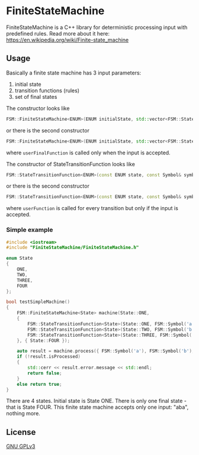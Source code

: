 # FiniteStateMachine

FiniteStateMachine is a C++ library for deterministic processing input with predefined rules. Read more about it here: https://en.wikipedia.org/wiki/Finite-state_machine

## Usage

Basically a finite state machine has 3 input parameters:
1. initial state
2. transition functions (rules)
3. set of final states

The constructor looks like
```C++
FSM::FiniteStateMachine<ENUM>(ENUM initialState, std::vector<FSM::StateTransitionFunction<ENUM>> stateTransitionFunctions, std::set<ENUM> finalStates);
```
or there is the second constructor
```C++
FSM::FiniteStateMachine<ENUM>(ENUM initialState, std::vector<FSM::StateTransitionFunction<ENUM>> stateTransitionFunctions, std::set<ENUM> finalStates, std::function<void()> userFinalFunction);
```
where `userFinalFunction` is called only when the input is accepted.

The constructor of StateTransitionFunction looks like
```C++
FSM::StateTransitionFunction<ENUM>(const ENUM state, const Symbol& symbol, const ENUM destinationState);
```
or there is the second constructor
```C++
FSM::StateTransitionFunction<ENUM>(const ENUM state, const Symbol& symbol, const ENUM destinationState, std::function<void(const Symbol& symbol)> userFunction);
```
where `userFunction` is called for every transition but only if the input is accepted. 

### Simple example
```C++
#include <iostream>
#include "FiniteStateMachine/FiniteStateMachine.h"

enum State
{
	ONE,
	TWO,
	THREE,
	FOUR
};

bool testSimpleMachine()
{
	FSM::FiniteStateMachine<State> machine(State::ONE,
	{
		FSM::StateTransitionFunction<State>(State::ONE, FSM::Symbol('a'), State::TWO),
		FSM::StateTransitionFunction<State>(State::TWO, FSM::Symbol('b'), State::THREE),
		FSM::StateTransitionFunction<State>(State::THREE, FSM::Symbol('a'), State::FOUR)
	}, { State::FOUR });

	auto result = machine.process({ FSM::Symbol('a'), FSM::Symbol('b'), FSM::Symbol('a') });
	if (!result.isProcessed)
	{
		std::cerr << result.error.message << std::endl;
		return false;
	}
	else return true;
}

```
There are 4 states. Initial state is State ONE. There is only one final state - that is State FOUR. This finite state machine accepts only one input: "aba", nothing more.

## License
[GNU GPLv3](https://choosealicense.com/licenses/gpl-3.0/)